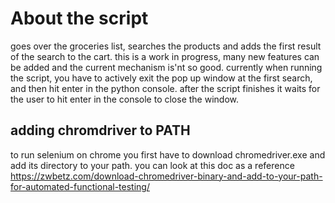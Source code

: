# About the script 
goes over the groceries list, searches the products and adds the first result of the search to the cart.
this is a work in progress, many new features can be added and the current mechanism is'nt so good.
currently when running the script, you have to actively exit the pop up window at the first search, and then hit enter in the python console.
after the script finishes it waits for the user to hit enter in the console to close the window.
## adding chromdriver to PATH
to run selenium on chrome you first have to download chromedriver.exe
and add its directory to your path.
you can look at this doc as a reference https://zwbetz.com/download-chromedriver-binary-and-add-to-your-path-for-automated-functional-testing/
